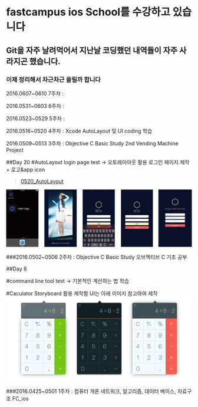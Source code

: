 # fastcampus ios School를 수강하고 있습니다
## Git을 자주 날려먹어서 지난날 코딩했던 내역들이 자주 사라지곤 했습니다.
### 이제 정리해서 차근차근 올릴까 합니다

2016.0607~0610 7주차 : 

2016.0531~0603 6주차 : 

2016.0523~0529 5주차 :

2016.0516~0520 4주차 : Xcode AutoLayout 및 UI coding 학습

2016.0509~0513 3주차 : Objective C Basic Study 2nd Vending Machine Project 

##Day 20 
#AutoLayout login page test -> 오토레이아웃 활용 로그인 페이지 제작 + 로고&app icon
>[0520_AutoLayout](https://github.com/haloswpark/FC_ios/tree/master/ios_MainStudy/day20_0520/AutolayoutTest)

![Autolayout Screenshot](https://github.com/haloswpark/FC_ios/blob/master/ios_MainStudy/day20_0520/AutolayoutTest/autolayout_SC.png)

###2016.0502~0506 2주차 : Objective C Basic Study 오브젝티브 C 기초 공부


##Day 8 

#command line tool test -> 기본적인 계산하는 법 학습 

#Caculator Storyboard 활용 제작함 UI는 아래 이미지 참고하여 제작 
![calculator image](https://github.com/haloswpark/FC_ios/blob/master/ios_MainStudy/day8_0504/myCacluator/참고화면.png)

###2016.0425~0501 1주차 : 컴퓨터 개론 네트워크, 알고리즘, 데이터 베이스, 자료구조
FC_ios
